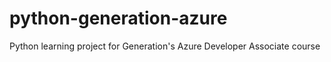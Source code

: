 # python-generation-azure
Python learning project for Generation's Azure Developer Associate course
